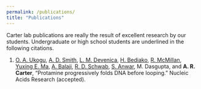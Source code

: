 ```yaml
---
permalink: /publications/
title: "Publications"
---
```


Carter lab publications are really the result of excellent research by our students. Undergraduate or high school students are underlined in the following citations.


1.  <ins>O. A. Ukogu</ins>, <ins>A. D. Smith</ins>, <ins>L. M. Devenica</ins>, <ins>H. Bediako</ins>, <ins>R. McMillan</ins>, <ins>Yuxing E. Ma</ins>, <ins>A. Balaji</ins>, <ins>R. D. Schwab</ins>, <ins>S. Anwar</ins>, M. Dasgupta, and **A. R. Carter**, “Protamine progressively folds DNA before looping.” Nucleic Acids Research (accepted).
